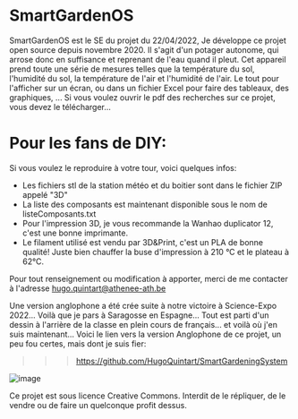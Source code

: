 # SmartGardenOS
SmartGardenOS est le SE du projet du 22/04/2022,
Je développe ce projet open source depuis novembre 2020.
Il s'agit d'un potager autonome, qui arrose donc en suffisance et reprenant de l'eau quand il pleut.
Cet appareil prend toute une série de mesures telles que la température du sol, l'humidité du sol, la température de l'air et l'humidité de l'air. Le tout pour l'afficher sur un écran, ou dans un fichier Excel pour faire des tableaux, des graphiques, ...
Si vous voulez ouvrir le pdf des recherches sur ce projet, vous devez le télécharger...
# Pour les fans de DIY:
Si vous voulez le reproduire à votre tour, voici quelques infos:
- Les fichiers stl de la station météo et du boitier sont dans le fichier ZIP appelé "3D"
- La liste des composants est maintenant disponible sous le nom de listeComposants.txt
- Pour l'impression 3D, je vous recommande la Wanhao duplicator 12, c'est une bonne imprimante.
- Le filament utilisé est vendu par 3D&Print, c'est un PLA de bonne qualité! Juste bien chauffer la buse d'impression à 210 °C et le plateau à 62°C.

Pour tout renseignement ou modification à apporter, merci de me contacter à l'adresse hugo.quintart@athenee-ath.be

Une version anglophone a été crée suite à notre victoire à Science-Expo 2022... Voilà que je pars à Saragosse en Espagne...
Tout est parti d'un dessin à l'arrière de la classe en plein cours de français... et voilà où j'en suis maintenant...
Voici le lien vers la version Anglophone de ce projet, un peu fou certes, mais dont je suis fier:
>>> https://github.com/HugoQuintart/SmartGardeningSystem

![image](https://user-images.githubusercontent.com/98947898/233804446-72f9366e-aa1f-4088-87d4-15c1bb74c37c.png)

Ce projet est sous licence Creative Commons. Interdit de le répliquer, de le vendre ou de faire un quelconque profit dessus.
